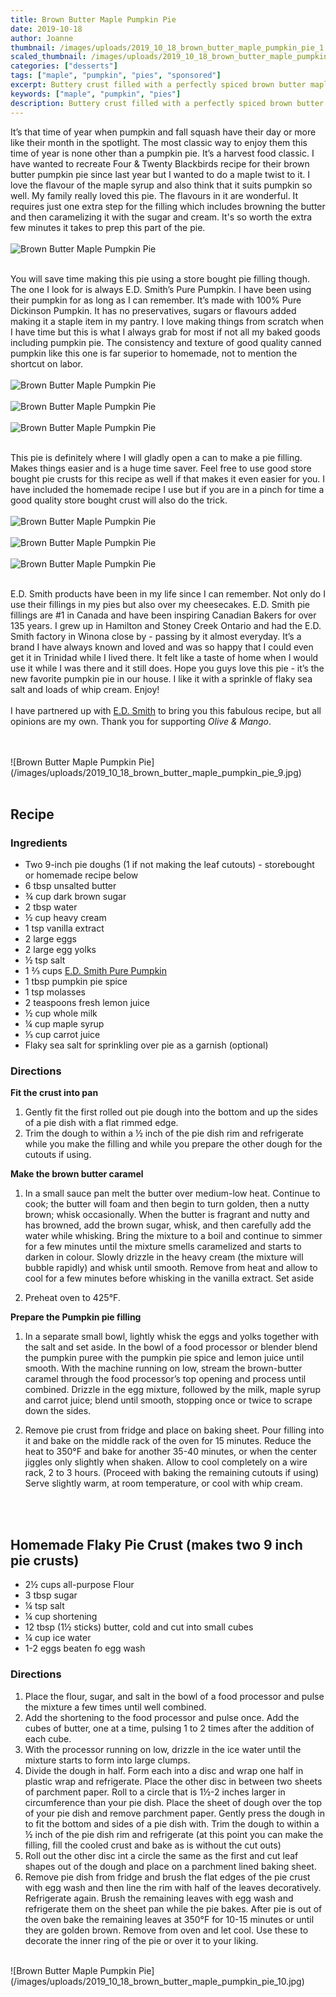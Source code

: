 ```yaml
---
title: Brown Butter Maple Pumpkin Pie
date: 2019-10-18
author: Joanne
thumbnail: /images/uploads/2019_10_18_brown_butter_maple_pumpkin_pie_1.jpg
scaled_thumbnail: /images/uploads/2019_10_18_brown_butter_maple_pumpkin_pie_0.jpg
categories: ["desserts"]
tags: ["maple", "pumpkin", "pies", "sponsored"]
excerpt: Buttery crust filled with a perfectly spiced brown butter maple pumpkin filling 
keywords: ["maple", "pumpkin", "pies"]
description: Buttery crust filled with a perfectly spiced brown butter maple pumpkin filling 
---
```


It’s that time of year when pumpkin and fall squash have their day or more like their month in the spotlight. The most classic way to enjoy them this time of year is none other than a pumpkin pie. It’s a harvest food classic. I have wanted to recreate Four & Twenty Blackbirds recipe for their brown butter pumpkin pie since last year but I wanted to do a maple twist to it. I love the flavour of the maple syrup and also think that it suits pumpkin so well. My family really loved this pie. The flavours in it are wonderful. It requires just one extra step for the filling which includes browning the butter and then caramelizing it with the sugar and cream. It's so worth the extra few minutes it takes to prep this part of the pie. 
</br>
</br>
![Brown Butter Maple Pumpkin Pie](/images/uploads/2019_10_18_brown_butter_maple_pumpkin_pie_2.jpg)
</br>
</br>

You will save time making this pie using a store bought pie filling though. The one I look for is always E.D. Smith’s Pure Pumpkin. I have been using their pumpkin for as long as I can remember. It’s made with 100% Pure Dickinson Pumpkin. It has no preservatives, sugars or flavours added making it a staple item in my pantry. I love making things from scratch when I have time but this is what I always grab for most if not all my baked goods including pumpkin pie. The consistency and texture of good quality canned pumpkin like this one is far superior to homemade, not to mention the shortcut on labor. 
</br>
</br>
![Brown Butter Maple Pumpkin Pie](/images/uploads/2019_10_18_brown_butter_maple_pumpkin_pie_3.jpg)
</br>
</br>
![Brown Butter Maple Pumpkin Pie](/images/uploads/2019_10_18_brown_butter_maple_pumpkin_pie_4.jpg)
</br>
</br>
![Brown Butter Maple Pumpkin Pie](/images/uploads/2019_10_18_brown_butter_maple_pumpkin_pie_5.jpg)
</br>
</br>

This pie is definitely where I will gladly open a can to make a pie filling. Makes things easier and is a huge time saver. Feel free to use good store bought pie crusts for this recipe as well if that makes it even easier for you. I have included the homemade recipe I use but if you are in a pinch for time a good quality store bought crust will also do the trick. 
</br>
</br>
![Brown Butter Maple Pumpkin Pie](/images/uploads/2019_10_18_brown_butter_maple_pumpkin_pie_8.jpg)
</br>
</br>
![Brown Butter Maple Pumpkin Pie](/images/uploads/2019_10_18_brown_butter_maple_pumpkin_pie_7.jpg)
</br>
</br>
![Brown Butter Maple Pumpkin Pie](/images/uploads/2019_10_18_brown_butter_maple_pumpkin_pie_6.jpg)
</br>
</br>

E.D. Smith products have been in my life since I can remember. Not only do I use their fillings in my pies but also over my cheesecakes. E.D. Smith pie fillings are #1 in Canada and  have been inspiring Canadian Bakers for over 135 years. I grew up in Hamilton and Stoney Creek Ontario and had the E.D. Smith factory in Winona close by - passing by it almost everyday. It’s a brand I have always known and loved and was so happy that I could even get it in Trinidad while I lived there. It felt like a taste of home when I would use it while I was there and it still does. Hope you guys love this pie - it’s the new favorite pumpkin pie in our house. I like it with a sprinkle of flaky sea salt and loads of whip cream. Enjoy! 
</br>
</br>
I have partnered up with <span class="highlight"><a rel="nofollow" href="https://www.edsmith.com">E.D. Smith</a></span> to bring you this fabulous recipe, but all opinions are my own. Thank you for supporting _Olive & Mango_.

</br>
</br>
![Brown Butter Maple Pumpkin Pie](/images/uploads/2019_10_18_brown_butter_maple_pumpkin_pie_9.jpg)
</br>
</br>

## Recipe

### Ingredients

* <span itemprop="ingredients">Two 9-inch pie doughs (1 if not making the leaf cutouts) - storebought or homemade recipe below </span>
* <span itemprop="ingredients">6 tbsp unsalted butter</span>
* <span itemprop="ingredients">&frac34; cup dark brown sugar</span> 
* <span itemprop="ingredients">2 tbsp water </span>
* <span itemprop="ingredients">&frac12; cup heavy cream </span>
* <span itemprop="ingredients">1 tsp vanilla extract </span>
* <span itemprop="ingredients">2 large eggs </span>
* <span itemprop="ingredients">2 large egg yolks </span>
* <span itemprop="ingredients">&frac12; tsp salt </span>
* <span itemprop="ingredients">1 &frac23; cups <span class="highlight"><a rel="nofollow" href="https://www.edsmith.com/en/products/pure-pumpkin/">E.D. Smith Pure Pumpkin</a></span></span>
* <span itemprop="ingredients">1 tbsp pumpkin pie spice </span>
* <span itemprop="ingredients">1 tsp molasses </span>
* <span itemprop="ingredients">2 teaspoons fresh lemon juice </span>
* <span itemprop="ingredients">&frac12; cup whole milk </span>
* <span itemprop="ingredients">&frac14; cup maple syrup </span>
* <span itemprop="ingredients">&frac13; cup carrot juice</span>
* <span itemprop="ingredients">Flaky sea salt for sprinkling over pie as a garnish (optional)</span>

### Directions

__Fit the crust into pan__

1. Gently fit the first rolled out pie dough into the bottom and up the sides of a pie dish with a flat rimmed edge. 
2. Trim the dough to within a ½ inch of the pie dish rim and refrigerate while you make the filling and while you prepare the other dough for the cutouts if using. 

__Make the brown butter caramel__

1. In a small sauce pan melt the butter over medium-low heat. Continue to cook; the butter will foam and then begin to turn golden, then a nutty brown; whisk occasionally. When the butter is fragrant and nutty and has browned, add the brown sugar, whisk, and then carefully add the water while whisking. Bring the mixture to a boil and continue to simmer for a few minutes until the mixture smells caramelized and starts to darken in colour. Slowly drizzle in the heavy cream (the mixture will bubble rapidly) and whisk until smooth. Remove from heat and allow to cool for a few minutes before whisking in the vanilla extract. Set aside 

2. Preheat oven to 425°F. 

__Prepare the Pumpkin pie filling__

1. In a separate small bowl, lightly whisk the eggs and yolks together with the salt and set aside. In the bowl of a food processor or blender blend the pumpkin puree with the pumpkin pie spice and lemon juice until smooth. With the machine running on low, stream the brown-butter caramel through the food processor’s top opening and process until combined. Drizzle in the egg mixture, followed by the milk, maple syrup and carrot juice; blend until smooth, stopping once or twice to scrape down the sides. 

2. Remove pie crust from fridge and place on baking sheet. Pour filling into it and bake on the middle rack of the oven for 15 minutes.  Reduce the heat to 350°F and bake for another 35-40 minutes, or when the center jiggles only slightly when shaken. Allow to cool completely on a wire rack, 2 to 3 hours. (Proceed with baking the remaining cutouts if using) Serve slightly warm, at room temperature, or cool with whip cream. 
</br>
</br>

## Homemade Flaky Pie Crust (makes two 9 inch pie crusts)

* <span itemprop="ingredients">2½ cups all-purpose Flour</span>
* <span itemprop="ingredients">3 tbsp sugar</span>
* <span itemprop="ingredients">¼ tsp salt</span>
* <span itemprop="ingredients">¼ cup shortening</span>
* <span itemprop="ingredients">12 tbsp (1½ sticks) butter, cold and cut into small cubes</span>
* <span itemprop="ingredients">¼ cup ice water </span>
* <span itemprop="ingredients">1-2 eggs beaten fo egg wash </span>

### Directions

1. Place the flour, sugar, and salt in the bowl of a food processor and pulse the mixture a few times until well combined.
2. Add the shortening to the food processor and pulse once. Add the cubes of butter, one at a time, pulsing 1 to 2 times after the addition of each cube.
3. With the processor running on low, drizzle in the ice water until the mixture starts to form into large clumps.
4. Divide the dough in half. Form each into a disc and wrap one half in plastic wrap and refrigerate. Place the other disc in between two sheets of parchment paper. Roll to a circle that is 1½-2 inches larger in circumference than your pie dish. Place the sheet of dough over the top of your pie dish and remove parchment paper. Gently press the dough in to fit the bottom and sides of a pie dish with. Trim the dough to within a ½ inch of the pie dish rim and refrigerate (at this point you can make the filling, fill the cooled crust and bake as is without the cut outs) 
5. Roll out the other disc int a circle the same as the first and cut leaf shapes out of the dough and place on a parchment lined baking sheet. 
6. Remove pie dish from fridge and brush the flat edges of the pie crust with egg wash and then line the rim with half of the leaves decoratively. Refrigerate again. Brush the remaining leaves with egg wash and refrigerate them on the sheet pan while the pie bakes. After pie is out of the oven bake the remaining leaves at 350°F for 10-15 minutes or until they are golden brown. Remove from oven and let cool. Use these to decorate the inner ring of the pie or over it to your liking.

</br>
![Brown Butter Maple Pumpkin Pie](/images/uploads/2019_10_18_brown_butter_maple_pumpkin_pie_10.jpg)

